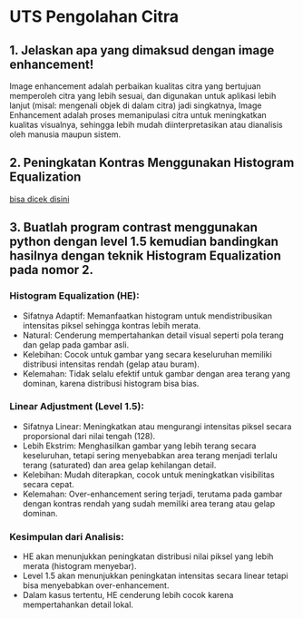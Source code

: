 # UTS Pengolahan Citra

## 1. Jelaskan apa yang dimaksud dengan image enhancement!

Image enhancement adalah perbaikan kualitas citra yang bertujuan memperoleh citra yang lebih sesuai, dan digunakan untuk aplikasi lebih lanjut (misal: mengenali objek di dalam citra) jadi singkatnya, Image Enhancement adalah proses memanipulasi citra untuk meningkatkan kualitas visualnya, sehingga lebih mudah diinterpretasikan atau dianalisis oleh manusia maupun sistem.

## 2. Peningkatan Kontras Menggunakan Histogram Equalization

[bisa dicek disini](./app.py)

## 3. Buatlah program contrast menggunakan python dengan level 1.5 kemudian bandingkan hasilnya dengan teknik Histogram Equalization pada nomor 2.

### Histogram Equalization (HE):

- Sifatnya Adaptif: Memanfaatkan histogram untuk mendistribusikan intensitas piksel sehingga kontras lebih merata.
- Natural: Cenderung mempertahankan detail visual seperti pola terang dan gelap pada gambar asli.
- Kelebihan: Cocok untuk gambar yang secara keseluruhan memiliki distribusi intensitas rendah (gelap atau buram).
- Kelemahan: Tidak selalu efektif untuk gambar dengan area terang yang dominan, karena distribusi histogram bisa bias.

### Linear Adjustment (Level 1.5):

- Sifatnya Linear: Meningkatkan atau mengurangi intensitas piksel secara proporsional dari nilai tengah (128).
- Lebih Ekstrim: Menghasilkan gambar yang lebih terang secara keseluruhan, tetapi sering menyebabkan area terang menjadi terlalu terang (saturated) dan area gelap kehilangan detail.
- Kelebihan: Mudah diterapkan, cocok untuk meningkatkan visibilitas secara cepat.
- Kelemahan: Over-enhancement sering terjadi, terutama pada gambar dengan kontras rendah yang sudah memiliki area terang atau gelap dominan.

### Kesimpulan dari Analisis:

- HE akan menunjukkan peningkatan distribusi nilai piksel yang lebih merata (histogram menyebar).
- Level 1.5 akan menunjukkan peningkatan intensitas secara linear tetapi bisa menyebabkan over-enhancement.
- Dalam kasus tertentu, HE cenderung lebih cocok karena mempertahankan detail lokal.
